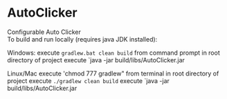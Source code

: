 # AutoClicker
Configurable Auto Clicker  
To build and run locally (requires java JDK installed):

Windows:
execute `gradlew.bat clean build` from command prompt in root directory of project
execute `java -jar build/libs/AutoClicker.jar

Linux/Mac
execute 'chmod 777 gradlew" from terminal in root directory of project
execute `./gradlew clean build` 
execute `java -jar build/libs/AutoClicker.jar
